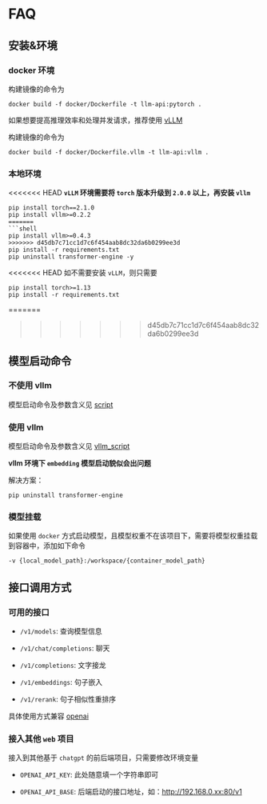 # FAQ

## 安装&环境

###  docker 环境

构建镜像的命令为

```shell
docker build -f docker/Dockerfile -t llm-api:pytorch .
```

如果想要提高推理效率和处理并发请求，推荐使用 [vLLM](https://github.com/vllm-project/vllm) 

构建镜像的命令为

```shell
docker build -f docker/Dockerfile.vllm -t llm-api:vllm .
```

### 本地环境

<<<<<<< HEAD
**`vLLM` 环境需要将 `torch` 版本升级到 `2.0.0` 以上，再安装 `vllm`**

```shell
pip install torch==2.1.0
pip install vllm>=0.2.2
=======
```shell
pip install vllm>=0.4.3
>>>>>>> d45db7c71cc1d7c6f454aab8dc32da6b0299ee3d
pip install -r requirements.txt 
pip uninstall transformer-engine -y
```

<<<<<<< HEAD
如不需要安装 `vLLM`，则只需要

```shell
pip install torch>=1.13
pip install -r requirements.txt
```

=======
>>>>>>> d45db7c71cc1d7c6f454aab8dc32da6b0299ee3d
## 模型启动命令

### 不使用 vllm

模型启动命令及参数含义见 [script](./SCRIPT.md)

### 使用 vllm

模型启动命令及参数含义见 [vllm_script](./VLLM_SCRIPT.md)

**vllm 环境下 `embedding` 模型启动貌似会出问题**

解决方案：

```shell
pip uninstall transformer-engine
```

### 模型挂载

如果使用 `docker` 方式启动模型，且模型权重不在该项目下，需要将模型权重挂载到容器中，添加如下命令

```shell
-v {local_model_path}:/workspace/{container_model_path}
```

## 接口调用方式

### 可用的接口

+ `/v1/models`: 查询模型信息


+ `/v1/chat/completions`: 聊天


+ `/v1/completions`: 文字接龙


+ `/v1/embeddings`: 句子嵌入


+ `/v1/rerank`: 句子相似性重排序


具体使用方式兼容 [openai](https://github.com/openai/openai-python)

### 接入其他 `web` 项目

接入到其他基于 `chatgpt` 的前后端项目，只需要修改环境变量


+ `OPENAI_API_KEY`: 此处随意填一个字符串即可


+ `OPENAI_API_BASE`: 后端启动的接口地址，如：http://192.168.0.xx:80/v1
